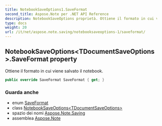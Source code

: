 ```yaml
---
title: NotebookSaveOptions1.SaveFormat
second_title: Aspose.Note per .NET API Reference
description: NotebookSaveOptions proprietà. Ottiene il formato in cui viene salvato il notebook.
type: docs
weight: 20
url: /it/net/aspose.note.saving/notebooksaveoptions-1/saveformat/
---
```

## NotebookSaveOptions&lt;TDocumentSaveOptions&gt;.SaveFormat property

Ottiene il formato in cui viene salvato il notebook.

```csharp
public override SaveFormat SaveFormat { get; }
```

### Guarda anche

* enum [SaveFormat](../../../aspose.note/saveformat/)
* class [NotebookSaveOptions&lt;TDocumentSaveOptions&gt;](../)
* spazio dei nomi [Aspose.Note.Saving](../../notebooksaveoptions-1/)
* assemblea [Aspose.Note](../../../)


